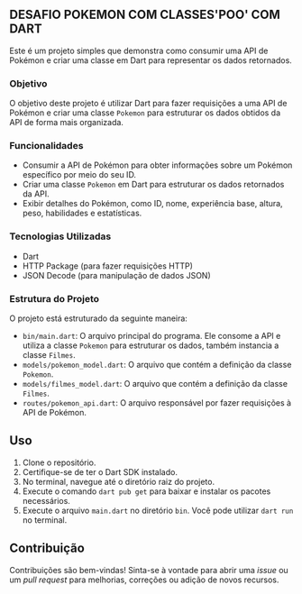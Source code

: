 ## DESAFIO POKEMON COM CLASSES'POO' COM DART

Este é um projeto simples que demonstra como consumir uma API de Pokémon e criar uma classe em Dart para representar os dados retornados.

### Objetivo

O objetivo deste projeto é utilizar Dart para fazer requisições a uma API de Pokémon e criar uma classe `Pokemon` para estruturar os dados obtidos da API de forma mais organizada.

### Funcionalidades

- Consumir a API de Pokémon para obter informações sobre um Pokémon específico por meio do seu ID.
- Criar uma classe `Pokemon` em Dart para estruturar os dados retornados da API.
- Exibir detalhes do Pokémon, como ID, nome, experiência base, altura, peso, habilidades e estatísticas.

### Tecnologias Utilizadas

- Dart
- HTTP Package (para fazer requisições HTTP)
- JSON Decode (para manipulação de dados JSON)

### Estrutura do Projeto

O projeto está estruturado da seguinte maneira:

- `bin/main.dart`: O arquivo principal do programa. Ele consome a API e utiliza a classe `Pokemon` para estruturar os dados, também instancia a classe `Filmes`.
- `models/pokemon_model.dart`: O arquivo que contém a definição da classe `Pokemon`.
- `models/filmes_model.dart`: O arquivo que contém a definição da classe `Filmes`.
- `routes/pokemon_api.dart`: O arquivo responsável por fazer requisições à API de Pokémon.

## Uso

1. Clone o repositório.
2. Certifique-se de ter o Dart SDK instalado.
3. No terminal, navegue até o diretório raiz do projeto.
4. Execute o comando `dart pub get` para baixar e instalar os pacotes necessários.
5. Execute o arquivo `main.dart` no diretório `bin`. Você pode utilizar  `dart run` no terminal.

## Contribuição

Contribuições são bem-vindas! Sinta-se à vontade para abrir uma _issue_ ou um _pull request_ para melhorias, correções ou adição de novos recursos.

